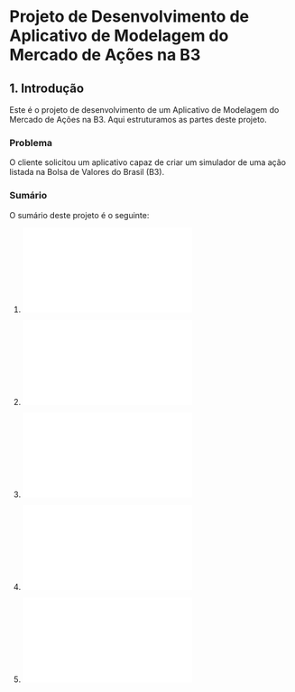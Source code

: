 # Projeto de Desenvolvimento de Aplicativo de Modelagem do Mercado de Ações na B3

## 1. Introdução

Este é o projeto de desenvolvimento de um Aplicativo de Modelagem do Mercado de Ações na B3. Aqui estruturamos as partes deste projeto.

### Problema

O cliente solicitou um aplicativo capaz de criar um simulador de uma ação listada na Bolsa de Valores do Brasil (B3).

### Sumário

O sumário deste projeto é o seguinte:

1. ![Documento de requisitos](docRequisitos.md)

2. ![Documento de projeto](docProjeto.md)

3. ![Plano de codificação e testes](planCodTest.md)

4. ![Plano de implantação](planoImplantacao.md)

5. ![Plano de manutenção](planoManutencao.md)
